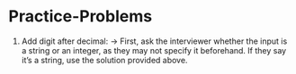 # Practice-Problems
1) Add digit after decimal:
   -> First, ask the interviewer whether the input is a string or an integer, as they may not specify it beforehand. If they say it’s a string, use the solution provided above.
